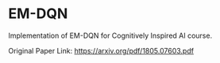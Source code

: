 # EM-DQN
Implementation of EM-DQN for Cognitively Inspired AI course.

Original Paper Link: https://arxiv.org/pdf/1805.07603.pdf
